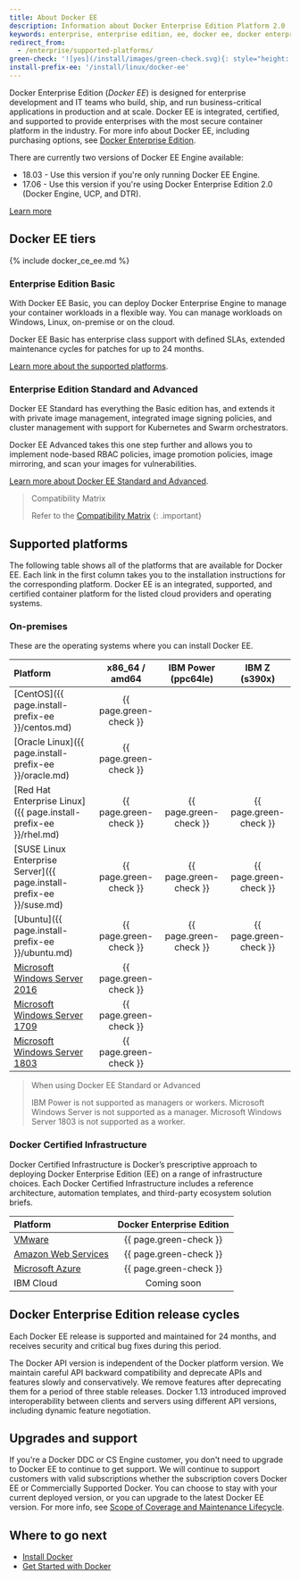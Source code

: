 ```yaml
---
title: About Docker EE
description: Information about Docker Enterprise Edition Platform 2.0
keywords: enterprise, enterprise edition, ee, docker ee, docker enterprise edition, lts, commercial, cs engine
redirect_from:
  - /enterprise/supported-platforms/
green-check: '![yes](/install/images/green-check.svg){: style="height: 14px; margin:auto;"}'
install-prefix-ee: '/install/linux/docker-ee'
---
```


Docker Enterprise Edition (*Docker EE*) is designed for enterprise
development and IT teams who build, ship, and run business-critical
applications in production and at scale. Docker EE is integrated, certified,
and supported to provide enterprises with the most secure container platform
in the industry. For more info about Docker EE, including purchasing
options, see [Docker Enterprise Edition](https://www.docker.com/enterprise-edition/).

There are currently two versions of Docker EE Engine available:

* 18.03 - Use this version if you're only running Docker EE Engine.
* 17.06 - Use this version if you're using Docker Enterprise Edition 2.0 (Docker
Engine, UCP, and DTR).

[Learn more](https://success.docker.com/article/engine-18-03-faqs)

## Docker EE tiers

{% include docker_ce_ee.md %}

### Enterprise Edition Basic

With Docker EE Basic, you can deploy Docker Enterprise Engine
to manage your container workloads in a flexible way. You can manage workloads
on Windows, Linux, on-premise or on the cloud.

Docker EE Basic has enterprise class support with defined SLAs, extended
maintenance cycles for patches for up to 24 months.

[Learn more about the supported platforms](#supported-platforms).

### Enterprise Edition Standard and Advanced

Docker EE Standard has everything the Basic edition has, and extends it with
private image management, integrated image signing policies, and cluster
management with support for Kubernetes and Swarm orchestrators.

Docker EE Advanced takes this one step further and allows you to implement
node-based RBAC policies, image promotion policies, image mirroring, and
scan your images for vulnerabilities.

[Learn more about Docker EE Standard and Advanced](/ee/index.md).

> Compatibility Matrix
>
> Refer to the [Compatibility Matrix](https://success.docker.com/article/compatibility-matrix)
{: .important}

## Supported platforms

The following table shows all of the platforms that are available for Docker EE.
Each link in the first column takes you to the installation
instructions for the corresponding platform. Docker EE is an integrated,
supported, and certified container platform for the listed cloud providers and
operating systems.


### On-premises

These are the operating systems where you can install Docker EE.

| Platform                                                             |     x86_64 / amd64     |  IBM Power (ppc64le)   |     IBM Z (s390x)      |
|:---------------------------------------------------------------------|:----------------------:|:----------------------:|:----------------------:|
| [CentOS]({{ page.install-prefix-ee }}/centos.md)                     | {{ page.green-check }} |                        |                        |
| [Oracle Linux]({{ page.install-prefix-ee }}/oracle.md)               | {{ page.green-check }} |                        |                        |
| [Red Hat Enterprise Linux]({{ page.install-prefix-ee }}/rhel.md)     | {{ page.green-check }} | {{ page.green-check }} | {{ page.green-check }} |
| [SUSE Linux Enterprise Server]({{ page.install-prefix-ee }}/suse.md) | {{ page.green-check }} | {{ page.green-check }} | {{ page.green-check }} |
| [Ubuntu]({{ page.install-prefix-ee }}/ubuntu.md)                     | {{ page.green-check }} | {{ page.green-check }} | {{ page.green-check }} |
| [Microsoft Windows Server 2016](/install/windows/docker-ee.md)       | {{ page.green-check }} |                        |                        |
| [Microsoft Windows Server 1709](/install/windows/docker-ee.md)       | {{ page.green-check }} |                        |                        |
| [Microsoft Windows Server 1803](/install/windows/docker-ee.md)       | {{ page.green-check }} |                        |                        |


> When using Docker EE Standard or Advanced
>
> IBM Power is not supported as managers or workers.
> Microsoft Windows Server is not supported as a manager. Microsoft Windows
> Server 1803 is not supported as a worker.

### Docker Certified Infrastructure

Docker Certified Infrastructure is Docker’s prescriptive approach to deploying
Docker Enterprise Edition (EE) on a range of infrastructure choices. Each Docker
Certified Infrastructure includes a reference architecture, automation templates,
and third-party ecosystem solution briefs.

| Platform                                                                                | Docker Enterprise Edition |
|:----------------------------------------------------------------------------------------|:-------------------------:|
| [VMware](https://success.docker.com/article/certified-infrastructures-vmware-vsphere)   |  {{ page.green-check }}   |
| [Amazon Web Services](https://success.docker.com/article/certified-infrastructures-aws) |  {{ page.green-check }}   |
| [Microsoft Azure](https://success.docker.com/article/certified-infrastructures-azure)   |  {{ page.green-check }}   |
| IBM Cloud                                                                               |        Coming soon        |


## Docker Enterprise Edition release cycles

Each Docker EE release is supported and maintained for 24 months, and
receives security and critical bug fixes during this period.

The Docker API version is independent of the Docker platform version. We maintain
careful API backward compatibility and deprecate APIs and features slowly and
conservatively. We remove features after deprecating them for a period of
three stable releases. Docker 1.13 introduced improved interoperability
between clients and servers using different API versions, including dynamic
feature negotiation.

## Upgrades and support

If you're a Docker DDC or CS Engine customer, you don't need to upgrade to
Docker EE to continue to get support. We will continue to support customers
with valid subscriptions whether the subscription covers Docker EE or
Commercially Supported Docker. You can choose to stay with your current
deployed version, or you can upgrade to the latest Docker EE version. For
more info, see [Scope of Coverage and Maintenance
Lifecycle](https://success.docker.com/Policies/Scope_of_Support).

## Where to go next

- [Install Docker](/engine/installation/index.md)
- [Get Started with Docker](/get-started/index.md)
